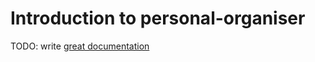 # Introduction to personal-organiser

TODO: write [great documentation](http://jacobian.org/writing/great-documentation/what-to-write/)

